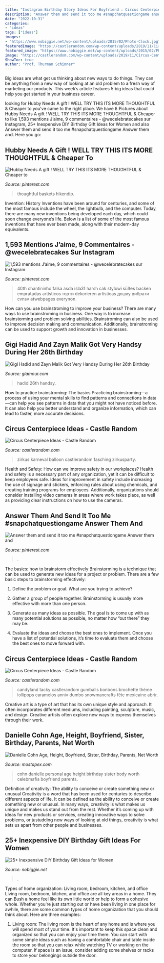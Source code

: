 ```yaml
---
title: "Instagram Birthday Story Ideas For Boyfriend : Circus Centerpiece Ideas"
description: "Answer them and send it too me #snapchatquestiongame answer them and"
date: "2022-10-31"
categories:
- "ideas"
tags: ["ideas"]
images:
- "https://www.nobiggie.net/wp-content/uploads/2015/02/Photo-Clock.jpg"
featuredImage: "https://castlerandom.com/wp-content/uploads/2019/11/Circus-Centerpiece-5.jpg"
featured_image: "https://www.nobiggie.net/wp-content/uploads/2015/02/Photo-Clock.jpg"
image: "https://castlerandom.com/wp-content/uploads/2019/11/Circus-Centerpiece-5.jpg"
ShowToc: true
author: "Prof. Thurman Schinner"
---
```



Big ideas are what get us thinking about new ways to do things. They can be anything from a new way of looking at an old problem to a fresh way of marketing our products. This week’s article features 5 big ideas that could help you get started in your business career.

	

		
looking for Hubby Needs A gift ! WELL TRY THIS ITS MORE THOUGHTFUL &amp; Cheaper to you've came to the right place. We have 8 Pictures about Hubby Needs A gift ! WELL TRY THIS ITS MORE THOUGHTFUL &amp; Cheaper to like 1,593 mentions J’aime, 9 commentaires - @wecelebratecakes sur Instagram, 25+ Inexpensive DIY Birthday Gift Ideas for Women and also Answer them and send it too me #snapchatquestiongame Answer them and. Here you go:
		
    
## Hubby Needs A Gift ! WELL TRY THIS ITS MORE THOUGHTFUL &amp; Cheaper To

<img loading=lazy src="https://i.pinimg.com/736x/8b/9d/55/8b9d55dad42103febc942c52dcac40fa.jpg" onerror="this.onerror=null;this.src='https://tse2.mm.bing.net/th?id=OIP.kqfDuLe1ewx1jpihsPPp8gHaJ4&amp;pid=15.1';" alt="Hubby Needs A gift ! WELL TRY THIS ITS MORE THOUGHTFUL &amp; Cheaper to">

_Source: pinterest.com_

>thoughtful baskets hikendip. 

	

Invention: History
Inventions have been around for centuries, and some of the most famous include the wheel, the lightbulb, and the computer. Today, there are many new inventions being developed each day, which could soon change everyone’s life. Below is a list of some of the most famous inventions that have ever been made, along with their modern-day equivalents.

    
## 1,593 Mentions J’aime, 9 Commentaires - @wecelebratecakes Sur Instagram

<img loading=lazy src="https://i.pinimg.com/736x/bd/11/4b/bd114bb3167f9016e74de41311cd7b92.jpg" onerror="this.onerror=null;this.src='https://tse4.mm.bing.net/th?id=OIP.E6I73xqANcKX2h66zsJSGQHaJQ&amp;pid=15.1';" alt="1,593 mentions J’aime, 9 commentaires - @wecelebratecakes sur Instagram">

_Source: pinterest.com_

>40th chantininho falsa asda isla31 harsh cak stylowi süßes backen empratadas artísticos торти dekorieren artísticas дошку вибрати cvnsv atwebpages everynon. 

	

How can you use brainstroming to improve your business?
There are many ways to use brainstroming in business. One way is to increase brainstorming and problem solving abilities. Brainstroming can also be used to improve decision making and communication. Additionally, brainstroming can be used to support growth and innovation in businesses.

    
## Gigi Hadid And Zayn Malik Got Very Handsy During Her 26th Birthday

<img loading=lazy src="https://media.glamour.com/photos/608449d424ab1f022e3864a7/master/w_1600%2Cc_limit/1232486889" onerror="this.onerror=null;this.src='https://tse3.mm.bing.net/th?id=OIP.FAqqrKxXpYIYq7wSNKI33wHaJS&amp;pid=15.1';" alt="Gigi Hadid and Zayn Malik Got Very Handsy During Her 26th Birthday">

_Source: glamour.com_

>hadid 26th handsy. 

	

How to practice brainstroming: The basics
Practicing brainstroming—a process of using your mental skills to find patterns and connections in data—can help you see patterns in data that you might not have noticed before. It can also help you better understand and organize information, which can lead to faster, more accurate decisions.

    
## Circus Centerpiece Ideas - Castle Random

<img loading=lazy src="https://castlerandom.com/wp-content/uploads/2019/11/Circus-Themed-Kindergarten-Graduation-Party.jpg" onerror="this.onerror=null;this.src='https://tse3.mm.bing.net/th?id=OIP.VZzZa9EHfM35qP_Lhgd0_wHaLI&amp;pid=15.1';" alt="Circus Centerpiece Ideas - Castle Random">

_Source: castlerandom.com_

>zirkus karneval balloon castlerandom fasching zirkusparty. 

	

Health and Safety: How can we improve safety in our workplaces?
Health and safety is a necessary part of any organization, yet it can be difficult to keep employees safe. Ideas for improvement in safety include increasing the use of signage and stickers, enforcing rules about using chemicals, and creating training programs for employees. Additionally, organizations should consider installing video cameras in areas where work takes place, as well as providing clear instructions on how to use the cameras.

    
## Answer Them And Send It Too Me #snapchatquestiongame Answer Them And

<img loading=lazy src="https://i.pinimg.com/736x/16/f3/63/16f3634dab6ffa4cd52e22218911a22e.jpg" onerror="this.onerror=null;this.src='https://tse1.mm.bing.net/th?id=OIP.4TMpWTbIZtfbc1kYmPfBNgHaMW&amp;pid=15.1';" alt="Answer them and send it too me #snapchatquestiongame Answer them and">

_Source: pinterest.com_

>. 

	

The basics: how to brainstorm effectively
Brainstorming is a technique that can be used to generate new ideas for a project or problem. There are a few basic steps to brainstorming effectively:
1. Define the problem or goal. What are you trying to achieve?

2. Gather a group of people together. Brainstorming is usually more effective with more than one person.

3. Generate as many ideas as possible. The goal is to come up with as many potential solutions as possible, no matter how “out there” they may be.

4. Evaluate the ideas and choose the best ones to implement. Once you have a list of potential solutions, it’s time to evaluate them and choose the best ones to move forward with.

    
## Circus Centerpiece Ideas - Castle Random

<img loading=lazy src="https://castlerandom.com/wp-content/uploads/2019/11/Circus-Centerpiece-5.jpg" onerror="this.onerror=null;this.src='https://tse4.mm.bing.net/th?id=OIP.K-9Ge9WipBlDvSEuV301DQHaJ6&amp;pid=15.1';" alt="Circus Centerpiece Ideas - Castle Random">

_Source: castlerandom.com_

>candyland tacky castlerandom gumballs bonbons brochette thème lollipops caramelos anniv dumbo snowmancrafts fête mexicaine abrir. 

	

Creative art is a type of art that has its own unique style and approach. It often incorporates different mediums, including painting, sculpture, music, and design. Creative artists often explore new ways to express themselves through their work.

    
## Danielle Cohn Age, Height, Boyfriend, Sister, Birthday, Parents, Net Worth

<img loading=lazy src="https://www.mostapex.com/wp-content/uploads/2019/04/Danielle-Cohn-Photos-819x1024.jpg" onerror="this.onerror=null;this.src='https://tse3.mm.bing.net/th?id=OIP.oTWfAWyOUGklycsSoTfmKAHaJQ&amp;pid=15.1';" alt="Danielle Cohn Age, Height, Boyfriend, Sister, Birthday, Parents, Net Worth">

_Source: mostapex.com_

>cohn danielle personal age height birthday sister body worth celebmafia boyfriend parents. 

	

Definition of creativity: The ability to conceive or create something new or unusual
Creativity is a word that has been used for centuries to describe different aspects of life. It can be defined as the ability to conceive or create something new or unusual. In many ways, creativity is what makes us unique and makes us stand out from the rest. Whether it’s coming up with ideas for new products or services, creating innovative ways to solve problems, or justudding new ways of looking at old things, creativity is what sets us apart from other people and businesses.

    
## 25+ Inexpensive DIY Birthday Gift Ideas For Women

<img loading=lazy src="https://www.nobiggie.net/wp-content/uploads/2015/02/Photo-Clock.jpg" onerror="this.onerror=null;this.src='https://tse1.mm.bing.net/th?id=OIP.mi4BvXMx3fdhFrKSg3SCNQHaLH&amp;pid=15.1';" alt="25+ Inexpensive DIY Birthday Gift Ideas for Women">

_Source: nobiggie.net_

>. 

	

Types of home organization: Living room, bedroom, kitchen, and office
Living room, bedroom, kitchen, and office are all key areas in a home. They can Bush a home feel like its own little world or help to form a cohesive whole. Whether you're just starting out or have been living in one place for awhile, there are some common types of home organization that you should think about. Here are three examples:
1. Living room: The living room is the heart of any home and is where you will spend most of your time. It's important to keep this space clean and organized so that you can enjoy your time there. You can start with some simple ideas such as having a comfortable chair and table inside the room so that you can relax while watching TV or working on the computer. If space is an issue, consider adding some shelves or racks to store your belongings outside the door.


